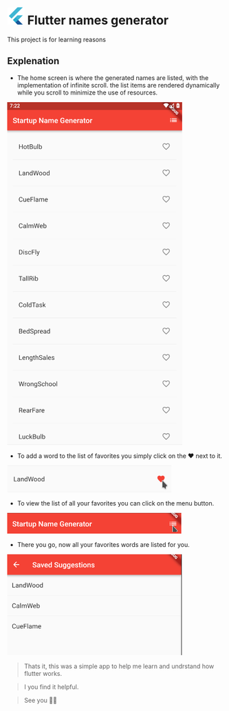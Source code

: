 # <img src="https://github.com/devicons/devicon/blob/master/icons/flutter/flutter-original.svg" width="40"/> Flutter names generator

This project is for learning reasons

## Explenation

- The home screen is where the generated names are listed, with the implementation of infinite scroll. the list items are rendered dynamically while you scroll to minimize the use of resources.

![Home screen image](https://github.com/zaynOm/flutter-names_generator/blob/main/imges/home_screen.png)


- To add a word to the list of favorites you simply click on the :heart: next to it.

![Add word to favorites](https://github.com/zaynOm/flutter-names_generator/blob/main/imges/add_word_to_favorites.png)

- To view the list of all your favorites you can click on the menu button.

![Menu button](https://github.com/zaynOm/flutter-names_generator/blob/main/imges/favorites_menu_button.png)

- There you go, now all your favorites words are listed for you.

![Favorites list](https://github.com/zaynOm/flutter-names_generator/blob/main/imges/favotites_list.png)

>Thats it, this was a simple app to help me learn and undrstand how flutter works.

>I you find it helpful. 

>See you 👋🏻
